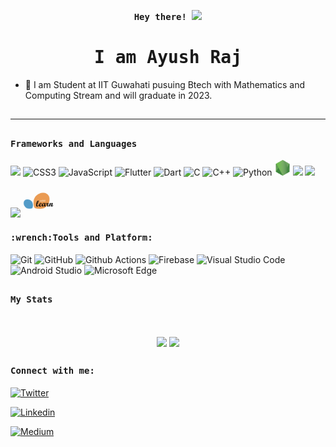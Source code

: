 <p align="center"><samp><b> Hey there! <img src="https://media.giphy.com/media/3og0IAzB7lmOo2q0Ss/giphy.gif" width="25px"> </b></samp></p>


<!--
**AyushRajSharma/AyushRajSharma** is a ✨ _special_ ✨ repository because its `README.md` (this file) appears on your GitHub profile.

Here are some ideas to get you started:

- 🔭 I’m currently working on ...
- 🌱 I’m currently learning ...
- 👯 I’m looking to collaborate on ...
- 🤔 I’m looking for help with ...
- 💬 Ask me about ...
- 📫 How to reach me: ...
- 😄 Pronouns: ...
- ⚡ Fun fact: ...
-->

<p align="center"><h1 align="center"><samp> I am Ayush Raj </samp></h1></p>

- 🔭 I am Student at IIT Guwahati pusuing Btech with Mathematics and Computing Stream and will graduate in 2023.

##
 __________________________________________________________________________________________________________________________________________________________________
<!-- <p align="center"> 
  Visitor count<br>
  <img src="https://profile-counter.glitch.me/AyushRajSharma/count.svg" />
</p>-->

##

<h4><b><samp>Frameworks and Languages</samp></b></h4>

<!--<code><img height="20" src="https://raw.githubusercontent.com/github/explore/80688e429a7d4ef2fca1e82350fe8e3517d3494d/topics/flutter/flutter.png"></code>
<code><img height="20" src="https://raw.githubusercontent.com/github/explore/80688e429a7d4ef2fca1e82350fe8e3517d3494d/topics/dart/dart.png"></code>
<code><img height="20" src="https://raw.githubusercontent.com/github/explore/80688e429a7d4ef2fca1e82350fe8e3517d3494d/topics/firebase/firebase.png"></code>
<code><img height="20" src="https://raw.githubusercontent.com/github/explore/80688e429a7d4ef2fca1e82350fe8e3517d3494d/topics/git/git.png"></code>
<code><img height="20" src="https://raw.githubusercontent.com/github/explore/80688e429a7d4ef2fca1e82350fe8e3517d3494d/topics/cpp/cpp.png"></code>
<code><img height="20" src="https://raw.githubusercontent.com/github/explore/80688e429a7d4ef2fca1e82350fe8e3517d3494d/topics/c/c.png"></code>
<code><img height="20" src="https://raw.githubusercontent.com/github/explore/80688e429a7d4ef2fca1e82350fe8e3517d3494d/topics/java/java.png"></code>
<code><img height="20" src="https://raw.githubusercontent.com/github/explore/80688e429a7d4ef2fca1e82350fe8e3517d3494d/topics/nodejs/nodejs.png"></code> 
-->
<code><img height="20" src="https://img.shields.io/badge/-HTML5-%23E44D27?style=flat-square&logo=html5&logoColor=ffffff"></code>
![CSS3](https://img.shields.io/badge/-CSS3-%231572B6?style=flat-square&logo=css3)
![JavaScript](https://img.shields.io/badge/-JavaScript-%23F7DF1C?style=flat-square&logo=javascript&logoColor=000000&labelColor=%23F7DF1C&color=%23FFCE5A)
![Flutter](https://img.shields.io/badge/Flutter-47c5fb?style=flat-square&logo=Flutter&logoColor=white)
![Dart](https://img.shields.io/badge/Dart-2bb7f6?style=flat-square&logo=Dart&logoColor=white)
![C](https://img.shields.io/badge/C-27338e?style=flat-square&logo=c&logoColor=white)
![C++](https://img.shields.io/badge/C++-649ad2?style=flat-square&logo=c%2B%2B&logoColor=white)
![Python](https://img.shields.io/badge/Python-3776AB?style=flat-square&logo=Python&logoColor=white)
<code><img height="25" src="https://raw.githubusercontent.com/github/explore/80688e429a7d4ef2fca1e82350fe8e3517d3494d/topics/nodejs/nodejs.png"></code>
<code><img height="30" src="https://github.com/valohai/ml-logos/raw/master/pandas.svg"></code>
<code><img height="30" src="https://github.com/valohai/ml-logos/raw/master/numpy-logo.svg"></code>

<code><img height="70" src="https://img.favpng.com/20/6/19/django-python-computer-icons-logo-portable-network-graphics-png-favpng-fmTDmunynSK52axsEWGWJeDad.jpg"></code> 
<code><img src="https://raw.githubusercontent.com/github/explore/80688e429a7d4ef2fca1e82350fe8e3517d3494d/topics/scikit-learn/scikit-learn.png" alt="Scikit-Learn" width="50"/></code>

<h4><b><samp>:wrench:Tools and Platform:</samp></b></h4>

![Git](https://img.shields.io/badge/Git-F05032?style=flat-square&logo=Git&logoColor=white)
![GitHub](https://img.shields.io/badge/GitHub-181717?style=flat-square&logo=github)
![Github Actions](https://img.shields.io/badge/Github_Actions-2088FF?style=flat-square&logo=Github-Actions&logoColor=ffffff)
![Firebase](https://img.shields.io/badge/Firebase-ffcb2c?style=flat-square&logo=Firebase&logoColor=white)
![Visual Studio Code](https://img.shields.io/badge/Visual_Studio_Code-007ACC?style=flat-square&logo=Visual-Studio-Code&logoColor=white)
![Android Studio](https://img.shields.io/badge/Android_Studio-3DDC84?style=flat-square&logo=Android-Studio&logoColor=ffffff)
![Microsoft Edge](https://img.shields.io/badge/Microsoft_Edge-0078D7?style=flat-square&logo=Microsoft-Edge&logoColor=white)

##
<h4><b><samp>My Stats</samp></b></h4>
</br>
<!--
<img src="https://raw.githubusercontent.com/github/explore/80688e429a7d4ef2fca1e82350fe8e3517d3494d/topics/python/python.png" alt="Python" width="50"/>
<img src="https://github.com/valohai/ml-logos/raw/master/numpy-logo.svg" alt="NumPy" width="50"/>
<img src="https://raw.githubusercontent.com/github/explore/80688e429a7d4ef2fca1e82350fe8e3517d3494d/topics/scikit-learn/scikit-learn.png" alt="Scikit-Learn" width="50"/>
<img src="https://github.com/valohai/ml-logos/raw/master/pandas.svg" alt="Pandas" width="100"/>
-->
<p align="center"> <img align="center" src="https://github-readme-stats.vercel.app/api/top-langs/?username=AyushRajSharma&hide_langs_below=1&&show_icons=true&title_color=08fdd8&icon_color=bb2acf&text_color=ffffff&bg_color=242424"/> <img align="center" src="https://github-readme-stats.vercel.app/api?username=AyushRajSharma&&show_icons=true&title_color=08fdd8&icon_color=bb2acf&text_color=ffffff&bg_color=242424"/>
 </p>


##
<h4><b><samp>Connect with me:</samp></b></h4>

[![Twitter](https://img.shields.io/badge/@AyushRa49585623-blue?style=flat-square&logo=twitter&logoColor=white)](https://twitter.com/AyushRa49585623)

[![Linkedin](https://img.shields.io/badge/ayush-r-616504194?style=flat-square&logo=Linkedin&logoColor=white)](https://www.linkedin.com/in/ayush-r-616504194/) 

[![Medium](https://img.shields.io/badge/@ayushrajsharma8051-black?style=flat-square&logo=medium&logoColor=white)](https://medium.com/@ayushrajsharma8051)
